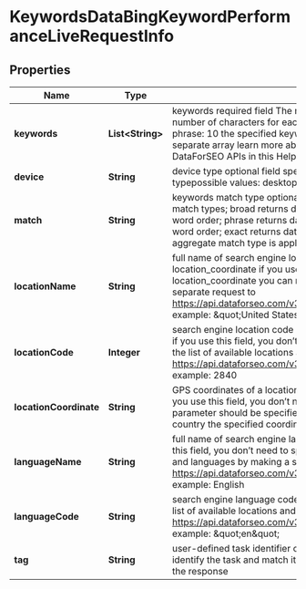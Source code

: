 

# KeywordsDataBingKeywordPerformanceLiveRequestInfo


## Properties

| Name | Type | Description | Notes |
|------------ | ------------- | ------------- | -------------|
|**keywords** | **List&lt;String&gt;** | keywords required field The maximum number of keywords you can specify: 1000 The maximum number of characters for each keyword: 80 The maximum number of words for each keyword phrase: 10 the specified keywords will be converted to lowercase, data will be provided in a separate array learn more about rules and limitations of keyword and keywords fields in DataForSEO APIs in this Help Center article |  [optional] |
|**device** | **String** | device type optional field specify this field if you want to get the data for a particular device typepossible values: desktop, mobile, tablet, all default value: all |  [optional] |
|**match** | **String** | keywords match type optional field can take the following values: aggregate returns data across all match types; broad returns data for all user queries containing the specified keyword with varying word order; phrase returns data for all user queries containing the specified keyword with identical word order; exact returns data for user query that matches the specified keyword;Note: the aggregate match type is applied by default |  [optional] |
|**locationName** | **String** | full name of search engine location required field if you don’t specify location_code or location_coordinate if you use this field, you don’t need to specify location_code or location_coordinate you can receive the list of available locations and languages by making a separate request to https://api.dataforseo.com/v3/keywords_data/bing/keyword_performance/locations_and_languages example: \&quot;United States\&quot; |  [optional] |
|**locationCode** | **Integer** | search engine location code required field if you don’t specify location_name or location_coordinate if you use this field, you don’t need to specify location_name or location_coordinate you can receive the list of available locations and languages by making a separate request to https://api.dataforseo.com/v3/keywords_data/bing/keyword_performance/locations_and_languages example: 2840 |  [optional] |
|**locationCoordinate** | **String** | GPS coordinates of a location required field if you don’t specify location_name or location_code if you use this field, you don’t need to specify location_name or location_code location_coordinate parameter should be specified in the “latitude,longitude” format the data will be provided for the country the specified coordinates belong to example: 52.6178549,-155.352142 |  [optional] |
|**languageName** | **String** | full name of search engine language required field if you don’t specify language_code if you use this field, you don’t need to specify language_code you can receive the list of available locations and languages by making a separate request to https://api.dataforseo.com/v3/keywords_data/bing/keyword_performance/locations_and_languages example: English |  [optional] |
|**languageCode** | **String** | search engine language code required field if you don’t specify language_name you can receive the list of available locations and languages by making a separate request to https://api.dataforseo.com/v3/keywords_data/bing/keyword_performance/locations_and_languages example: \&quot;en\&quot; |  [optional] |
|**tag** | **String** | user-defined task identifier optional field the character limit is 255 you can use this parameter to identify the task and match it with the result you will find the specified tag value in the data object of the response |  [optional] |



